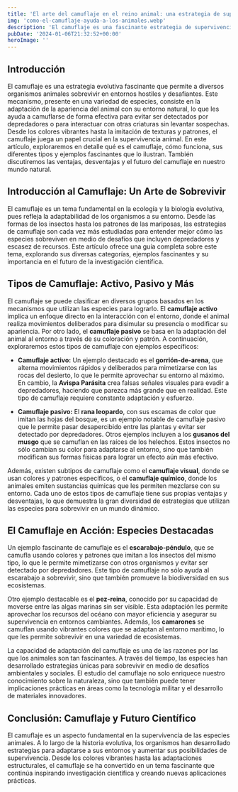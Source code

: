 ```yaml
---
title: 'El arte del camuflaje en el reino animal: una estrategia de supervivencia - Camuflaje Militar'
img: 'como-el-camuflaje-ayuda-a-los-animales.webp'
description: 'El camuflaje es una fascinante estrategia de supervivencia empleada por una gran variedad de especies animales en todo el mundo. Este mecanismo les permite'
pubDate: '2024-01-06T21:32:52+00:00'
heroImage: ''
---
```

    
  ## Introducción

El camuflaje es una estrategia evolutiva fascinante que permite a diversos organismos animales sobrevivir en entornos hostiles y desafiantes. Este mecanismo, presente en una variedad de especies, consiste en la adaptación de la apariencia del animal con su entorno natural, lo que les ayuda a camuflarse de forma efectiva para evitar ser detectados por depredadores o para interactuar con otras criaturas sin levantar sospechas. Desde los colores vibrantes hasta la imitación de texturas y patrones, el camuflaje juega un papel crucial en la supervivencia animal. En este artículo, exploraremos en detalle qué es el camuflaje, cómo funciona, sus diferentes tipos y ejemplos fascinantes que lo ilustran. También discutiremos las ventajas, desventajas y el futuro del camuflaje en nuestro mundo natural.

## Introducción al Camuflaje: Un Arte de Sobrevivir

El camuflaje es un tema fundamental en la ecología y la biología evolutiva, pues refleja la adaptabilidad de los organismos a su entorno. Desde las formas de los insectos hasta los patrones de las mariposas, las estrategias de camuflaje son cada vez más estudiadas para entender mejor cómo las especies sobreviven en medio de desafíos que incluyen depredadores y escasez de recursos. Este artículo ofrece una guía completa sobre este tema, explorando sus diversas categorías, ejemplos fascinantes y su importancia en el futuro de la investigación científica.

## Tipos de Camuflaje: Activo, Pasivo y Más

El camuflaje se puede clasificar en diversos grupos basados en los mecanismos que utilizan las especies para lograrlo. El **camuflaje activo** implica un enfoque directo en la interacción con el entorno, donde el animal realiza movimientos deliberados para disimular su presencia o modificar su apariencia. Por otro lado, el **camuflaje pasivo** se basa en la adaptación del animal al entorno a través de su coloración y patrón. A continuación, exploraremos estos tipos de camuflaje con ejemplos específicos:

* **Camuflaje activo:** Un ejemplo destacado es el **gorrión-de-arena**, que alterna movimientos rápidos y deliberados para mimetizarse con las rocas del desierto, lo que le permite aprovechar su entorno al máximo. En cambio, la **Avispa Parásita** crea falsas señales visuales para evadir a depredadores, haciendo que parezca más grande que en realidad. Este tipo de camuflaje requiere constante adaptación y esfuerzo.

* **Camuflaje pasivo:** El **rana leopardo**, con sus escamas de color que imitan las hojas del bosque, es un ejemplo notable de camuflaje pasivo que le permite pasar desapercibido entre las plantas y evitar ser detectado por depredadores. Otros ejemplos incluyen a los **gusanos del musgo** que se camuflan en las raíces de los helechos. Estos insectos no sólo cambian su color para adaptarse al entorno, sino que también modifican sus formas físicas para lograr un efecto aún más efectivo.

Además, existen subtipos de camuflaje como el **camuflaje visual**, donde se usan colores y patrones específicos, o el **camuflaje químico**, donde los animales emiten sustancias químicas que les permiten mezclarse con su entorno. Cada uno de estos tipos de camuflaje tiene sus propias ventajas y desventajas, lo que demuestra la gran diversidad de estrategias que utilizan las especies para sobrevivir en un mundo dinámico.

## El Camuflaje en Acción: Especies Destacadas

Un ejemplo fascinante de camuflaje es el **escarabajo-péndulo**, que se camufla usando colores y patrones que imitan a los insectos del mismo tipo, lo que le permite mimetizarse con otros organismos y evitar ser detectado por depredadores. Este tipo de camuflaje no sólo ayuda al escarabajo a sobrevivir, sino que también promueve la biodiversidad en sus ecosistemas.

Otro ejemplo destacable es el **pez-reina**, conocido por su capacidad de moverse entre las algas marinas sin ser visible. Esta adaptación les permite aprovechar los recursos del océano con mayor eficiencia y asegurar su supervivencia en entornos cambiantes. Además, los **camarones** se camuflan usando vibrantes colores que se adaptan al entorno marítimo, lo que les permite sobrevivir en una variedad de ecosistemas.

La capacidad de adaptación del camuflaje es una de las razones por las que los animales son tan fascinantes. A través del tiempo, las especies han desarrollado estrategias únicas para sobrevivir en medio de desafíos ambientales y sociales. El estudio del camuflaje no solo enriquece nuestro conocimiento sobre la naturaleza, sino que también puede tener implicaciones prácticas en áreas como la tecnología militar y el desarrollo de materiales innovadores.

## Conclusión: Camuflaje y Futuro Científico

El camuflaje es un aspecto fundamental en la supervivencia de las especies animales. A lo largo de la historia evolutiva, los organismos han desarrollado estrategias para adaptarse a sus entornos y aumentar sus posibilidades de supervivencia. Desde los colores vibrantes hasta las adaptaciones estructurales, el camuflaje se ha convertido en un tema fascinante que continúa inspirando investigación científica y creando nuevas aplicaciones prácticas.
  